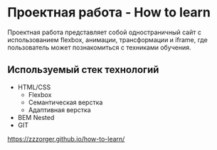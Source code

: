 # Проектная работа - How to learn

Проектная работа представляет собой одностраничный сайт с использованием flexbox, анимации, трансформации и iframe, где пользователь может познакомиться с техниками обучения.

## Используемый стек технологий
+ HTML/CSS
  + Flexbox
  + Семантическая верстка
  + Адаптивная верстка
+ BEM Nested
+ GIT

https://zzzorger.github.io/how-to-learn/
